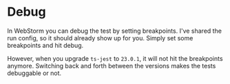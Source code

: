 # Debug

In WebStorm you can debug the test by setting breakpoints. I've shared the run config, so it should already show up for you. Simply set some breakpoints and hit debug.

However, when you upgrade `ts-jest` to `23.0.1`, it will not hit the breakpoints anymore. Switching back and forth between the versions makes the tests debuggable or not.
